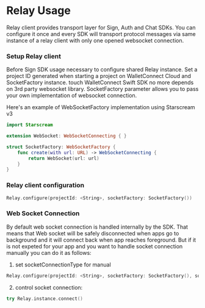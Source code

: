# Relay Usage
Relay client provides transport layer for Sign, Auth and Chat SDKs. You can configure it once and every SDK will transport protocol messages via same instance of a relay client with only one opened websocket connection.

### Setup Relay client

Before Sign SDK usage necessary to configure shared Relay instance. Set a project ID generated when starting a project on WalletConnect Cloud and SocketFactory instance.
touch 
WalletConnect Swift SDK no more depends on 3rd party websocket library. SocketFactory parameter allows you to pass your own implementation of websocket connection.

Here's an example of WebSocketFactory implementation using Starscream v3

```swift
import Starscream

extension WebSocket: WebSocketConnecting { }

struct SocketFactory: WebSocketFactory {
    func create(with url: URL) -> WebSocketConnecting {
        return WebSocket(url: url)
    }
}
```

### Relay client configuration 

```swift
Relay.configure(projectId: <String>, socketFactory: SocketFactory())
```

### Web Socket Connection
By default web socket connection is handled internally by the SDK. That means that Web socket will be safely disconnected when apps go to background and it will connect back when app reaches foreground. But if it is not expeted for your app and you want to handle socket connection manually you can do it as follows:

1. set socketConnectionType for manual  
```swift
Relay.configure(projectId: <String>, socketFactory: SocketFactory(), socketConnectionType: .manual)
```  
2. control socket connection:  
```swift
try Relay.instance.connect()
```
